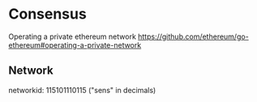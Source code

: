 # Consensus

Operating a private ethereum network
https://github.com/ethereum/go-ethereum#operating-a-private-network

## Network
networkid: 115101110115 ("sens" in decimals)
